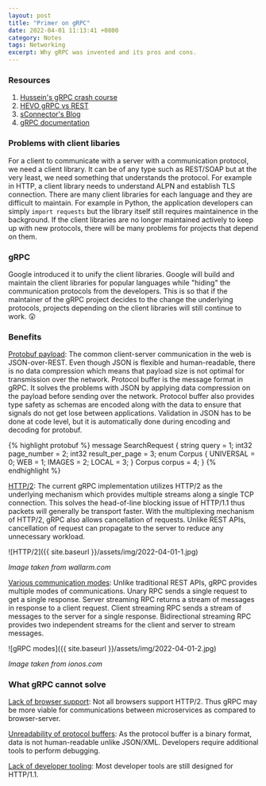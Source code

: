 ```yaml
---
layout: post
title: "Primer on gRPC"
date: 2022-04-01 11:13:41 +0800
category: Notes
tags: Networking
excerpt: Why gRPC was invented and its pros and cons.
---
```


### Resources

1. [Hussein's gRPC crash course](https://www.youtube.com/watch?v=Yw4rkaTc0f8)
2. [HEVO gRPC vs REST](https://hevodata.com/learn/grpc-vs-rest-apis/#D2)
3. [sConnector's Blog](https://sconnector.dev/blog/in-depth-comparison-of-grpc-quic/)
4. [gRPC documentation](https://grpc.io/docs/what-is-grpc/core-concepts/)

### Problems with client libaries

For a client to communicate with a server with a communication protocol, we need a client library. It can be of any type such as REST/SOAP but at the very least, we need something that understands the protocol. For example in HTTP, a client library needs to understand ALPN and establish TLS connection. There are many client libraries for each language and they are difficult to maintain. For example in Python, the application developers can simply `import requests` but the library itself still requires maintainence in the background. If the client libraries are no longer maintained actively to keep up with new protocols, there will be many problems for projects that depend on them.

### gRPC

Google introduced it to unify the client libraries. Google will build and maintain the client libraries for popular languages while "hiding" the communication protocols from the developers. This is so that if the maintainer of the gRPC project decides to the change the underlying protocols, projects depending on the client libraries will still continue to work. 😲

### Benefits

<ins>Protobuf payload</ins>: The common client-server communication in the web is JSON-over-REST. Even though JSON is flexible and human-readable, there is no data compression which means that payload size is not optimal for transmission over the network. Protocol buffer is the message format in gRPC. It solves the problems with JSON by applying data compression on the payload before sending over the network. Protocol buffer also provides type safety as schemas are encoded along with the data to ensure that signals do not get lose between applications. Validation in JSON has to be done at code level, but it is automatically done during encoding and decoding for protobuf.

{% highlight protobuf %}
message SearchRequest {
  string query = 1;
  int32 page_number = 2;
  int32 result_per_page = 3;
  enum Corpus {
    UNIVERSAL = 0;
    WEB = 1;
    IMAGES = 2;
    LOCAL = 3;
  }
  Corpus corpus = 4;
}
{% endhighlight %}

<ins>HTTP/2</ins>: The current gRPC implementation utilizes HTTP/2 as the underlying mechanism which provides multiple streams along a single TCP connection. This solves the head-of-line blocking issue of HTTP/1.1 thus packets will generally be transport faster. With the multiplexing mechanism of HTTP/2, gRPC also allows cancellation of requests. Unlike REST APIs, cancellation of request can propagate to the server to reduce any unnecessary workload.

![HTTP/2]({{ site.baseurl }}/assets/img/2022-04-01-1.jpg)

_Image taken from wallarm.com_

<ins>Various communication modes</ins>: Unlike traditional REST APIs, gRPC provides multiple modes of communications. Unary RPC sends a single request to get a single response. Server streaming RPC returns a stream of messages in response to a client request. Client streaming RPC sends a stream of messages to the server for a single response. Bidirectional streaming RPC provides two independent streams for the client and server to stream messages.

![gRPC modes]({{ site.baseurl }}/assets/img/2022-04-01-2.jpg)

_Image taken from ionos.com_

### What gRPC cannot solve

<ins>Lack of browser support</ins>: Not all browsers support HTTP/2. Thus gRPC may be more viable for communications between microservices as compared to browser-server.

<ins>Unreadability of protocol buffers</ins>: As the protocol buffer is a binary format, data is not human-readable unlike JSON/XML. Developers require additional tools to perform debugging.

<ins>Lack of developer tooling</ins>: Most developer tools are still designed for HTTP/1.1.

